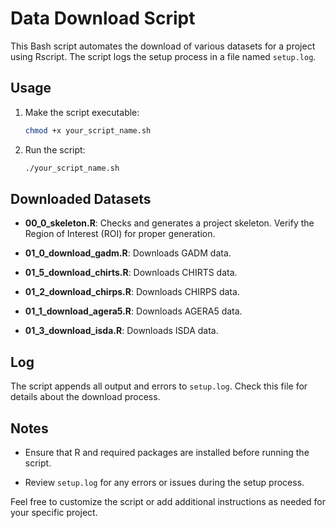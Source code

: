 # Data Download Script

This Bash script automates the download of various datasets for a project using Rscript. The script logs the setup process in a file named `setup.log`.

## Usage

1. Make the script executable:

    ```bash
    chmod +x your_script_name.sh
    ```

2. Run the script:

    ```bash
    ./your_script_name.sh
    ```

## Downloaded Datasets

- **00_0_skeleton.R**: Checks and generates a project skeleton. Verify the Region of Interest (ROI) for proper generation.

- **01_0_download_gadm.R**: Downloads GADM data.

- **01_5_download_chirts.R**: Downloads CHIRTS data.

- **01_2_download_chirps.R**: Downloads CHIRPS data.

- **01_1_download_agera5.R**: Downloads AGERA5 data.

- **01_3_download_isda.R**: Downloads ISDA data.

## Log

The script appends all output and errors to `setup.log`. Check this file for details about the download process.

## Notes

- Ensure that R and required packages are installed before running the script.

- Review `setup.log` for any errors or issues during the setup process.

Feel free to customize the script or add additional instructions as needed for your specific project.
